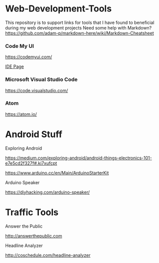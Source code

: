Web-Development-Tools
=====================

This repository is to support links for tools that I have found to beneficial during my web development projects
Need some help with Markdown? https://github.com/adam-p/markdown-here/wiki/Markdown-Cheatsheet

### Code My UI

https://codemyui.com/

<a href="https://github.com/jthurston/Web-Development-Tools/blob/master/ide.md">IDE Page</a>

### Microsoft Visual Studio Code

https://code.visualstudio.com/

### Atom

https://atom.io/


Android Stuff
===================

Exploring Android

https://medium.com/exploring-android/android-things-electronics-101-e7e5cd2f327f#.ki7xufcpt

https://www.arduino.cc/en/Main/ArduinoStarterKit

Arduino Speaker

https://diyhacking.com/arduino-speaker/


Traffic Tools
===================
Answer the Public

http://answerthepublic.com

Headline Analyzer

http://coschedule.com/headline-analyzer
